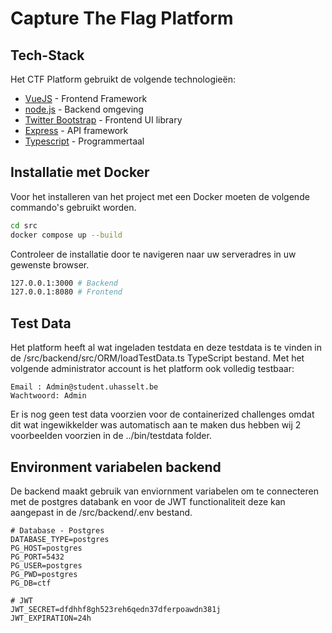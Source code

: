 # Capture The Flag Platform


## Tech-Stack

Het CTF Platform gebruikt de volgende technologieën:
- [VueJS] - Frontend Framework
- [node.js] - Backend omgeving
- [Twitter Bootstrap] - Frontend UI library
- [Express] - API framework
- [Typescript] - Programmertaal

## Installatie met Docker

Voor het installeren van het project met een Docker moeten de volgende commando's gebruikt worden.
```sh
cd src
docker compose up --build
```
Controleer de installatie door te navigeren naar uw serveradres in uw gewenste browser.
```sh
127.0.0.1:3000 # Backend
127.0.0.1:8080 # Frontend
```

## Test Data
Het platform heeft al wat ingeladen testdata en deze testdata is te vinden in de /src/backend/src/ORM/loadTestData.ts TypeScript bestand. Met het volgende administrator account is het platform ook volledig testbaar:
```
Email : Admin@student.uhasselt.be
Wachtwoord: Admin
```
Er is nog geen test data voorzien voor de containerized challenges omdat dit wat ingewikkelder was automatisch aan te maken dus hebben wij 2 voorbeelden voorzien in de ../bin/testdata folder.

## Environment variabelen backend
De backend maakt gebruik van enviornment variabelen om te connecteren met de postgres databank en voor de JWT functionaliteit deze kan aangepast in de /src/backend/.env bestand.
```env
# Database - Postgres
DATABASE_TYPE=postgres
PG_HOST=postgres
PG_PORT=5432
PG_USER=postgres
PG_PWD=postgres
PG_DB=ctf

# JWT 
JWT_SECRET=dfdhhf8gh523reh6qedn37dferpoawdn381j
JWT_EXPIRATION=24h
```


[//]: #
   [node.js]: <http://nodejs.org>
   [Twitter Bootstrap]: <http://twitter.github.com/bootstrap/>
   [express]: <http://expressjs.com>
   [VueJS]: <https://vuejs.org/>
   [TypeScript]: <https://www.typescriptlang.org/>

